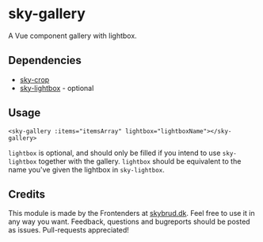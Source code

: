 # sky-gallery

A Vue component gallery with lightbox.

## Dependencies

- [sky-crop](https://github.com/skybrud/sky-crop/)
- [sky-lightbox](httos://github.com/skybrud/sky-lightbox/) - optional

## Usage

`<sky-gallery :items="itemsArray" lightbox="lightboxName"></sky-gallery>`

`lightbox` is optional, and should only be filled if you intend
to use `sky-lightbox` together with the gallery. `lightbox` should be
equivalent to the name you've given the lightbox in `sky-lightbox`.

## Credits
 
This module is made by the Frontenders at [skybrud.dk](http://www.skybrud.dk/). Feel free to use it in any way you want. Feedback, questions and bugreports should be posted as issues. Pull-requests appreciated!
